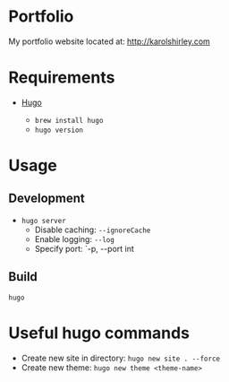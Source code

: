 # Portfolio

My portfolio website located at: <a href="http://karolshirley.com" target="_blank">http://karolshirley.com</a>

# Requirements

- <a href="https://gohugo.io/" target="_blank">Hugo</a>

  - `brew install hugo`
  - `hugo version`

# Usage

## Development

- `hugo server`
  - Disable caching: `--ignoreCache`
  - Enable logging: `--log`
  - Specify port: `-p, --port int

## Build

`hugo`

# Useful hugo commands

- Create new site in directory: `hugo new site . --force`
- Create new theme: `hugo new theme <theme-name>`